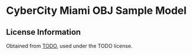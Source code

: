 
# CyberCity Miami OBJ Sample Model

## License Information

Obtained from [TODO](TODO), used under the TODO license.


  